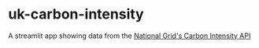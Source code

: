 # uk-carbon-intensity
A streamlit app showing data from the [National Grid's Carbon Intensity API](https://api.carbonintensity.org.uk/)
